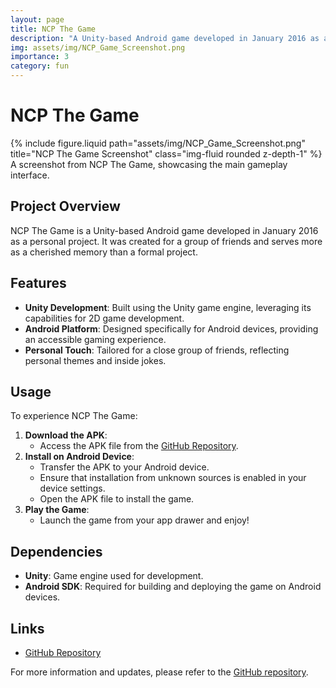 ```yaml
---
layout: page
title: NCP The Game
description: "A Unity-based Android game developed in January 2016 as a personal project."
img: assets/img/NCP_Game_Screenshot.png
importance: 3
category: fun
---
```


# NCP The Game

<div class="row">
  <div class="col-sm mt-3 mt-md-0">
    {% include figure.liquid path="assets/img/NCP_Game_Screenshot.png" title="NCP The Game Screenshot" class="img-fluid rounded z-depth-1" %}
  </div>
</div>
<div class="caption">
  A screenshot from NCP The Game, showcasing the main gameplay interface.
</div>

## Project Overview

NCP The Game is a Unity-based Android game developed in January 2016 as a personal project. It was created for a group of friends and serves more as a cherished memory than a formal project.

## Features

- **Unity Development**: Built using the Unity game engine, leveraging its capabilities for 2D game development.
- **Android Platform**: Designed specifically for Android devices, providing an accessible gaming experience.
- **Personal Touch**: Tailored for a close group of friends, reflecting personal themes and inside jokes.

## Usage

To experience NCP The Game:

1. **Download the APK**:
   - Access the APK file from the [GitHub Repository](https://github.com/DarioDiPalma-DDP/NCP_Game).
2. **Install on Android Device**:
   - Transfer the APK to your Android device.
   - Ensure that installation from unknown sources is enabled in your device settings.
   - Open the APK file to install the game.
3. **Play the Game**:
   - Launch the game from your app drawer and enjoy!

## Dependencies

- **Unity**: Game engine used for development.
- **Android SDK**: Required for building and deploying the game on Android devices.

## Links

- [GitHub Repository](https://github.com/DarioDiPalma-DDP/NCP_Game)

For more information and updates, please refer to the [GitHub repository](https://github.com/DarioDiPalma-DDP/NCP_Game).
